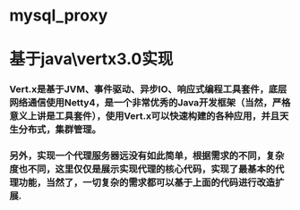 # mysql_proxy
# 基于java\vertx3.0实现


### Vert.x是基于JVM、事件驱动、异步IO、响应式编程工具套件，底层网络通信使用Netty4，是一个非常优秀的Java开发框架（当然，严格意义上讲是工具套件），使用Vert.x可以快速构建的各种应用，并且天生分布式，集群管理。
### 另外，实现一个代理服务器远没有如此简单，根据需求的不同，复杂度也不同，这里仅仅是展示实现代理的核心代码，实现了最基本的代理功能，当然了，一切复杂的需求都可以基于上面的代码进行改造扩展.
